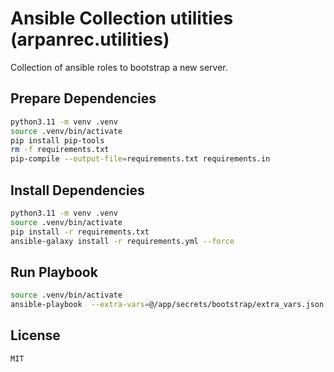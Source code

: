 # Ansible Collection utilities (arpanrec.utilities)

Collection of ansible roles to bootstrap a new server.

## Prepare Dependencies

```bash
python3.11 -m venv .venv
source .venv/bin/activate
pip install pip-tools
rm -f requirements.txt
pip-compile --output-file=requirements.txt requirements.in
```

## Install Dependencies

```bash
python3.11 -m venv .venv
source .venv/bin/activate
pip install -r requirements.txt
ansible-galaxy install -r requirements.yml --force
```

## Run Playbook

```bash
source .venv/bin/activate
ansible-playbook  --extra-vars=@/app/secrets/bootstrap/extra_vars.json site.yml --tags <Tags>
```

## License

`MIT`
